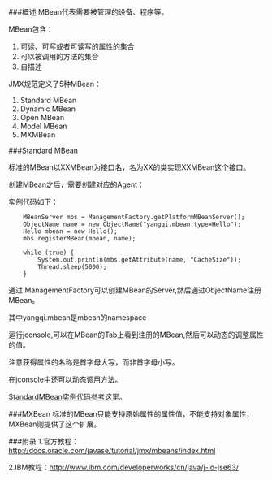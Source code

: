 ###概述
MBean代表需要被管理的设备、程序等。

MBean包含：

1.	可读、可写或者可读写的属性的集合
2.	可以被调用的方法的集合
3.	自描述

JMX规范定义了5种MBean：

1.	Standard MBean
2.	Dynamic MBean
3.	Open MBean
4.	Model MBean
5.	MXMBean


###Standard MBean

标准的MBean以XXMBean为接口名，名为XX的类实现XXMBean这个接口。

创建MBean之后，需要创建对应的Agent：

实例代码如下：

 		MBeanServer mbs = ManagementFactory.getPlatformMBeanServer();
        ObjectName name = new ObjectName("yangqi.mbean:type=Hello");
        Hello mbean = new Hello();
        mbs.registerMBean(mbean, name);

        while (true) {
            System.out.println(mbs.getAttribute(name, "CacheSize"));
            Thread.sleep(5000);
        }
通过 ManagementFactory可以创建MBean的Server,然后通过ObjectName注册MBean。

其中yangqi.mbean是mbean的namespace

运行jconsole,可以在MBean的Tab上看到注册的MBean,然后可以动态的调整属性的值。

注意获得属性的名称是首字母大写，而非首字母小写。

在jconsole中还可以动态调用方法。

[StandardMBean实例代码参考这里](https://github.com/llohellohe/spring3/blob/master/framework/src/main/java/yangqi/spring3/mbean/HelloMBeanRunner.java)。

###MXBean
标准的MBean只能支持原始属性的属性值，不能支持对象属性，MXBean则提供了这个扩展。

###附录
1.官方教程：http://docs.oracle.com/javase/tutorial/jmx/mbeans/index.html

2.IBM教程：http://www.ibm.com/developerworks/cn/java/j-lo-jse63/